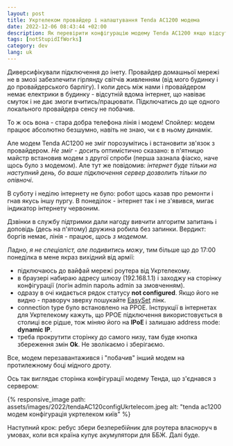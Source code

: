 ```yaml
---
layout: post
title: Укртелеком провайдер і налаштування Tenda AC1200 модема
date: 2022-12-06 08:43:44 +02:00
description: Як перевірити конфігурацію модему Tenda AC1200 якщо відсутній інтернет від Укртелекому. Тенда ukrtelecom
tags: [notStupidIfWorks]
category: dev
lang: uk
---
```


Диверсифікували підключення до інету.
Провайдер домашньої мережі не в змозі забезпечити гірлянду світчів живленням (від мого будинку і до провайдерського барлігу).
І коли десь між нами і провайдером немає електрики в будинку - відсутній вдома інтернет, що навіває смуток і не дає змоги вчитись/працювати.
Підключатись до ще одного локального провайдера сенсу не побачив.

То ж ось вона - стара добра телефона лінія і модем!
Спойлер: модем працює абсолютно безшумно, навіть не знаю, чи є в ньому динамік.

Але модем Tenda AC1200 не зміг порозумітись і встановити зв'язок з провайдером.
_Не зміг_ - досить оптимістично сказано:
в п'ятницю майстр встановив модем з другої спроби (перша зазнала фіаско, наче щось було з модемом).
Але тут же повідомив: _інтернет буде тільки на наступний день, бо ваше підключення сервер дозволить тільки по опівночі_.

В суботу і неділю інтернету не було: робот щось казав про ремонти і гнав якусь іншу пургу. 
В понеділок - інтернет так і не з'явився, мигає індикатор інтернету червоним.

Дзвінки в службу підтримки дали нагоду вивчити алгоритм запитань і доповідь (десь на п'ятому) дружина робила без запинки.
Вердикт: боргів немає, лінія - працює, _щось з модемом_.

Ладно, _я не спеціаліст, але подивитись можу_, тим більше що до 17:00 понеділка в мене якраз вихідний від армії:
- підключаюсь до вайфай мережі роутера від Укртелекому.
- в браузері набираю адресу шлюзу (192.168.1.1) і заходжу на сторінку конфігурації 
  (логін admin пароль admin за змовченням).
- одразу в очі кидається рядок статусу **not configured**.
  Якщо його не видно - праворуч зверху пошукайте [EasySet](http://192.168.1.1/easySet.html) лінк.
- connection type було встановлено на PPOE.
  Інструкції в інтернетах для Укртелекому кажуть, що PPOE підключення використовується в столиці все рідше, тож міняю його на **IPoE** і залишаю address mode: **dynamic IP**.
- треба прокрутити сторінку до самого низу, там буде кнопка збереження змін **Ok**.
  Не зволікаємо і зберігаємо.

Все, модем перезавантажився і "побачив" інший модем на протилежному боці мідного дроту.

Ось так виглядає сторінка конфігурації модему Тенда, що з'єднався з сервером:

{% responsive_image path: assets/images/2022/tendaAC120configUkrtelecom.jpeg alt: "tenda ac1200 модем конфігурація укртелеком київ" %}

Наступний крок: ребус збери безперебійник для роутера власноруч в умовах, коли вся країна купує акумулятори для ББЖ.
Далі буде.
